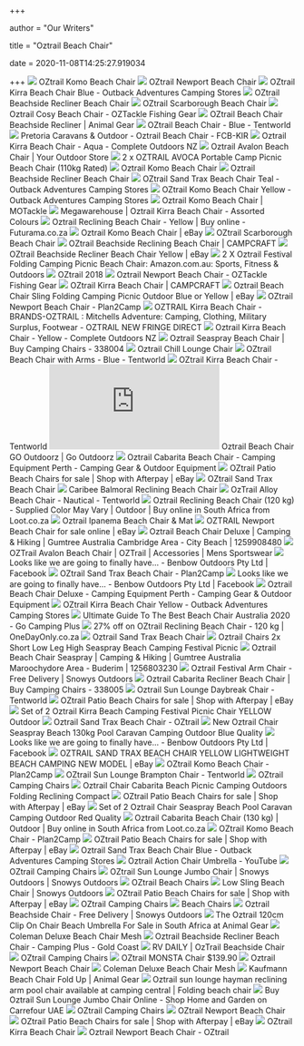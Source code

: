 +++
        
author = "Our Writers"
        
title = "Oztrail Beach Chair"
        
date = 2020-11-08T14:25:27.919034
        
+++
[ ![](https://cdn.shopify.com/s/files/1/0020/3495/8401/products/FCB_KOM_D_Komo_Beach_Chair_Green_840x840.jpg?v=1544422070)](https://cdn.shopify.com/s/files/1/0020/3495/8401/products/FCB_KOM_D_Komo_Beach_Chair_Green_840x840.jpg?v=1544422070) OZtrail Komo Beach Chair
[ ![](https://cdn.shopify.com/s/files/1/0020/3495/8401/products/FCB_NEW_D_Newport_Beach_Chair_Blue_840x840.jpg?v=1566879355)](https://cdn.shopify.com/s/files/1/0020/3495/8401/products/FCB_NEW_D_Newport_Beach_Chair_Blue_840x840.jpg?v=1566879355) OZtrail Newport Beach Chair
[ ![](https://www.outbackadventures.net.au/wp-content/uploads/kirra-blue.png)](https://www.outbackadventures.net.au/wp-content/uploads/kirra-blue.png) OZtrail Kirra Beach Chair Blue - Outback Adventures Camping Stores
[ ![](https://cdn.shopify.com/s/files/1/0020/3495/8401/products/FCB_BCR_D_Beachside_Chair_-_Blue_840x840.JPG?v=1592200086)](https://cdn.shopify.com/s/files/1/0020/3495/8401/products/FCB_BCR_D_Beachside_Chair_-_Blue_840x840.JPG?v=1592200086) OZtrail Beachside Recliner Beach Chair
[ ![](https://cdn.shopify.com/s/files/1/0020/3495/8401/products/FCB_SCA_D_Scarborough_Beach_Chair_Yellow_840x840.jpg?v=1544422350)](https://cdn.shopify.com/s/files/1/0020/3495/8401/products/FCB_SCA_D_Scarborough_Beach_Chair_Yellow_840x840.jpg?v=1544422350) OZtrail Scarborough Beach Chair
[ ![](https://cdn11.bigcommerce.com/s-vl9o/images/stencil/1280x1280/products/3291/4680/FCB-COS-D2__56429.1515110401.jpg?c=2)](https://cdn11.bigcommerce.com/s-vl9o/images/stencil/1280x1280/products/3291/4680/FCB-COS-D2__56429.1515110401.jpg?c=2) Oztrail Cosy Beach Chair - OZTackle Fishing Gear
[ ![](https://www.animalgear.co.za/pub/media/catalog/product/cache/a18be4409b00d68448ca34c5eafac073/f/c/fcb-bcr_beachside_chair_-_blue.jpg)](https://www.animalgear.co.za/pub/media/catalog/product/cache/a18be4409b00d68448ca34c5eafac073/f/c/fcb-bcr_beachside_chair_-_blue.jpg) OZtrail Beach Chair Beachside Recliner | Animal Gear
[ ![](https://www.tentworld.com.au/assets/full/10000194.jpg?20201015122226)](https://www.tentworld.com.au/assets/full/10000194.jpg?20201015122226) OZtrail Beach Chair - Blue - Tentworld
[ ![](https://www.pretoriacaravans.co.za/outdoor-accessories-parts/images/leisureworld/chairs-furniture/Oztrail%20Kirra%20Beach%20Chair.png)](https://www.pretoriacaravans.co.za/outdoor-accessories-parts/images/leisureworld/chairs-furniture/Oztrail%20Kirra%20Beach%20Chair.png) Pretoria Caravans & Outdoor - Oztrail Beach Chair - FCB-KIR
[ ![](https://www.completeoutdoors.co.nz/image/cache/data/dd651469-ece4-f271-2195-d40be1525fe8-4-49762-750x750.jpg)](https://www.completeoutdoors.co.nz/image/cache/data/dd651469-ece4-f271-2195-d40be1525fe8-4-49762-750x750.jpg) Oztrail Kirra Beach Chair - Aqua - Complete Outdoors NZ
[ ![](https://cdn.shopify.com/s/files/1/0004/9922/0527/products/FCB_AVA_D_Avalon_Beach_Chair_Blue_840x840_70ed04d0-d6d9-4899-9601-b676d17d903d_800x.jpg?v=1575282132)](https://cdn.shopify.com/s/files/1/0004/9922/0527/products/FCB_AVA_D_Avalon_Beach_Chair_Blue_840x840_70ed04d0-d6d9-4899-9601-b676d17d903d_800x.jpg?v=1575282132) Oztrail Avalon Beach Chair | Your Outdoor Store
[ ![](https://cdn2.bigcommerce.com/server5800/84906/products/3038/images/4350/beach_chairs__86811.1415589587.1280.1280.JPG?c=2)](https://cdn2.bigcommerce.com/server5800/84906/products/3038/images/4350/beach_chairs__86811.1415589587.1280.1280.JPG?c=2) 2 x OZTRAIL AVOCA Portable Camp Picnic Beach Chair (110kg Rated)
[ ![](https://www.greatescapecamping.com.au/assets/full/FCB-KOM-D.jpg?20200730073510)](https://www.greatescapecamping.com.au/assets/full/FCB-KOM-D.jpg?20200730073510) Oztrail Komo Beach Chair
[ ![](https://www.glampmycamp.com.au/assets/full/101011.jpg?20200714030703)](https://www.glampmycamp.com.au/assets/full/101011.jpg?20200714030703) Oztrail Beachside Recliner Beach Chair
[ ![](https://www.outbackadventures.net.au/wp-content/uploads/fcb-san-d_sand_trax_beach_chair_-_green.png)](https://www.outbackadventures.net.au/wp-content/uploads/fcb-san-d_sand_trax_beach_chair_-_green.png) OZtrail Sand Trax Beach Chair Teal - Outback Adventures Camping Stores
[ ![](https://www.outbackadventures.net.au/wp-content/uploads/komo-yellow.png)](https://www.outbackadventures.net.au/wp-content/uploads/komo-yellow.png) OZtrail Komo Beach Chair Yellow - Outback Adventures Camping Stores
[ ![](https://d3par7dejm6gq3.cloudfront.net/media/catalog/product/cache/1/image/d9235e093fce7d9d8ed36ead0639b020/k/o/komo-beach-chair.jpg)](https://d3par7dejm6gq3.cloudfront.net/media/catalog/product/cache/1/image/d9235e093fce7d9d8ed36ead0639b020/k/o/komo-beach-chair.jpg) Oztrail Komo Beach Chair | MOTackle
[ ![](https://www.megawarehouse.co.za/content/images/thumbs/0008495_oztrail-kirra-beach-chair-assorted-colours_400.png)](https://www.megawarehouse.co.za/content/images/thumbs/0008495_oztrail-kirra-beach-chair-assorted-colours_400.png) Megawarehouse | Oztrail Kirra Beach Chair - Assorted Colours
[ ![](https://www.futurama.co.za/media/catalog/product/cache/18/image/946x946/9df78eab33525d08d6e5fb8d27136e95/f/c/fcb-bcr_beachside_-_yellow.jpg)](https://www.futurama.co.za/media/catalog/product/cache/18/image/946x946/9df78eab33525d08d6e5fb8d27136e95/f/c/fcb-bcr_beachside_-_yellow.jpg) Oztrail Reclining Beach Chair - Yellow | Buy online - Futurama.co.za
[ ![](https://i.ebayimg.com/images/g/5h0AAOSwCpRbKFnK/s-l300.jpg)](https://i.ebayimg.com/images/g/5h0AAOSwCpRbKFnK/s-l300.jpg) Oztrail Komo Beach Chair | eBay
[ ![](http://cdn.shopify.com/s/files/1/0020/3495/8401/products/FCB_SCA_D_Scarborough_Beach_Chair_Blue_grande.jpg?v=1544422350)](http://cdn.shopify.com/s/files/1/0020/3495/8401/products/FCB_SCA_D_Scarborough_Beach_Chair_Blue_grande.jpg?v=1544422350) OZtrail Scarborough Beach Chair
[ ![](https://www.campcraft.co.za/wp-content/uploads/2020/04/OZtrail-Beach-Chair-Reclining-120kg.jpg)](https://www.campcraft.co.za/wp-content/uploads/2020/04/OZtrail-Beach-Chair-Reclining-120kg.jpg) OZtrail Beachside Reclining Beach Chair | CAMPCRAFT
[ ![](https://i.ebayimg.com/images/g/fKMAAOSwxnFcuDgq/s-l300.jpg)](https://i.ebayimg.com/images/g/fKMAAOSwxnFcuDgq/s-l300.jpg) OZtrail Beachside Recliner Beach Chair Yellow | eBay
[ ![](https://images-na.ssl-images-amazon.com/images/I/51BzO8eXKPL._AC_SY400_.jpg)](https://images-na.ssl-images-amazon.com/images/I/51BzO8eXKPL._AC_SY400_.jpg) 2 X Oztrail Festival Folding Camping Picnic Beach Chair: Amazon.com.au:  Sports, Fitness & Outdoors
[ ![](http://oztrail.catalogues4u.com.au/2018/files/assets/common/page-substrates/page0269.jpg)](http://oztrail.catalogues4u.com.au/2018/files/assets/common/page-substrates/page0269.jpg) OZtrail 2018
[ ![](https://cdn11.bigcommerce.com/s-vl9o/images/stencil/1280x1280/products/3296/4696/FCB-NEW-D3__27444.1515112134.jpg?c=2)](https://cdn11.bigcommerce.com/s-vl9o/images/stencil/1280x1280/products/3296/4696/FCB-NEW-D3__27444.1515112134.jpg?c=2) Oztrail Newport Beach Chair - OZTackle Fishing Gear
[ ![](https://www.campcraft.co.za/wp-content/uploads/2020/04/OZtrail-Kirra-Beach-Chair-120kg.jpg)](https://www.campcraft.co.za/wp-content/uploads/2020/04/OZtrail-Kirra-Beach-Chair-120kg.jpg) OZtrail Kirra Beach Chair | CAMPCRAFT
[ ![](https://i.ebayimg.com/images/g/qSMAAOSwEyRaejzi/s-l300.jpg)](https://i.ebayimg.com/images/g/qSMAAOSwEyRaejzi/s-l300.jpg) Oztrail Beach Chair Sling Folding Camping Picnic Outdoor Blue or Yellow |  eBay
[ ![](https://plan2camp.com.au/wp-content/uploads/2018/05/OZtrail-Newport-Beach-Chair.jpg)](https://plan2camp.com.au/wp-content/uploads/2018/05/OZtrail-Newport-Beach-Chair.jpg) OZtrail Newport Beach Chair - Plan2Camp
[ ![](https://www.mitchellsadventure.com/user/images/9584.jpg?t=1808141325)](https://www.mitchellsadventure.com/user/images/9584.jpg?t=1808141325) OZTRAIL Kirra Beach Chair - BRANDS-OZTRAIL : Mitchells Adventure: Camping,  Clothing, Military Surplus, Footwear - OZTRAIL NEW FRINGE DIRECT
[ ![](https://www.completeoutdoors.co.nz/image/cache/data/dd651469-ece4-f271-2195-d40be1525fe8-4-49764-750x750.jpg)](https://www.completeoutdoors.co.nz/image/cache/data/dd651469-ece4-f271-2195-d40be1525fe8-4-49764-750x750.jpg) Oztrail Kirra Beach Chair - Yellow - Complete Outdoors NZ
[ ![](https://cdn.mydeal.com.au/44429/oztrail-seaspray-beach-chair-338004_00.jpg)](https://cdn.mydeal.com.au/44429/oztrail-seaspray-beach-chair-338004_00.jpg) Oztrail Seaspray Beach Chair | Buy Camping Chairs - 338004
[ ![](https://www.downundercamping.com.au/assets/full/FCE-CHL-D.jpg?20181113151908)](https://www.downundercamping.com.au/assets/full/FCE-CHL-D.jpg?20181113151908) Oztrail Chill Lounge Chair
[ ![](https://www.tentworld.com.au/assets/full/10000193.jpg?20201015120955)](https://www.tentworld.com.au/assets/full/10000193.jpg?20201015120955) OZtrail Beach Chair with Arms - Blue - Tentworld
[ ![](https://www.tentworld.com.au/assets/full/FCB-KIR-D.jpg?20200417093043)](https://www.tentworld.com.au/assets/full/FCB-KIR-D.jpg?20200417093043) OZtrail Kirra Beach Chair - Tentworld
[ ![](https://www.caravanparks.com/classes/timthumb.php?h=510&zc=1&q=75&src=users/27553/nbs/20171104155725/Beach+Chair.jpg)](https://www.caravanparks.com/classes/timthumb.php?h=510&zc=1&q=75&src=users/27553/nbs/20171104155725/Beach+Chair.jpg) Oztrail Beach Chair GO Outdoorz | Go Outdoorz
[ ![](https://www.freerangesupplies.com.au/images/thumbs/0003903_oztrail-cabarita-beach-chair_600.jpeg)](https://www.freerangesupplies.com.au/images/thumbs/0003903_oztrail-cabarita-beach-chair_600.jpeg) Oztrail Cabarita Beach Chair - Camping Equipment Perth - Camping Gear &  Outdoor Equipment
[ ![](https://i.ebayimg.com/thumbs/images/g/~PwAAOSwGPxaOFXa/s-l225.jpg)](https://i.ebayimg.com/thumbs/images/g/~PwAAOSwGPxaOFXa/s-l225.jpg) OZtrail Patio Beach Chairs for sale | Shop with Afterpay | eBay
[ ![](https://cdn.shopify.com/s/files/1/0020/3495/8401/products/FCB_SAN_D_Sand_Trax_Beach_Chair_Yellow_840x840.jpg?v=1544422270)](https://cdn.shopify.com/s/files/1/0020/3495/8401/products/FCB_SAN_D_Sand_Trax_Beach_Chair_Yellow_840x840.jpg?v=1544422270) OZtrail Sand Trax Beach Chair
[ ![](https://www.downundercamping.com.au/assets/alt_1/5611.jpg?20191120110505)](https://www.downundercamping.com.au/assets/alt_1/5611.jpg?20191120110505) Caribee Balmoral Reclining Beach Chair
[ ![](https://www.tentworld.com.au/assets/full/10000196.jpg?20201015103602)](https://www.tentworld.com.au/assets/full/10000196.jpg?20201015103602) OzTrail Alloy Beach Chair - Nautical - Tentworld
[ ![](https://media.loot.co.za/images/x400/8628634496426179215.jpg)](https://media.loot.co.za/images/x400/8628634496426179215.jpg) Oztrail Reclining Beach Chair (120 kg) - Supplied Color May Vary | Outdoor  | Buy online in South Africa from Loot.co.za
[ ![](https://campingstuff.com.au/media/catalog/product/cache/18/image/e8863757ba9e75b5ccefe10f32201de9/f/c/fcb-ipa-d_ipanema_beach_chair__mat_-_green.jpg)](https://campingstuff.com.au/media/catalog/product/cache/18/image/e8863757ba9e75b5ccefe10f32201de9/f/c/fcb-ipa-d_ipanema_beach_chair__mat_-_green.jpg) Oztrail Ipanema Beach Chair & Mat
[ ![](https://i.ebayimg.com/images/g/qhMAAOSw2Xtduj--/s-l1600.jpg)](https://i.ebayimg.com/images/g/qhMAAOSw2Xtduj--/s-l1600.jpg) OZTRAIL Newport Beach Chair for sale online | eBay
[ ![](https://i.ebayimg.com/00/s/MTIwMFgxNjAw/z/BO8AAOSwC4JflUYj/$_58.JPG)](https://i.ebayimg.com/00/s/MTIwMFgxNjAw/z/BO8AAOSwC4JflUYj/$_58.JPG) Oztrail Beach Chair Deluxe | Camping & Hiking | Gumtree Australia Cambridge  Area - City Beach | 1259908480
[ ![](https://www.onsport.com.au/store/assets/1180/2080OZTADUSSFCBAVAD-NA-02-detail-543bf8ae-75d5-4446-b95f-c657af5bbe0a.jpg)](https://www.onsport.com.au/store/assets/1180/2080OZTADUSSFCBAVAD-NA-02-detail-543bf8ae-75d5-4446-b95f-c657af5bbe0a.jpg) OZTrail Avalon Beach Chair | OZTrail | Accessories | Mens Sportswear
[ ![](https://lookaside.fbsbx.com/lookaside/crawler/media/?media_id=1293974444058635)](https://lookaside.fbsbx.com/lookaside/crawler/media/?media_id=1293974444058635) Looks like we are going to finally have... - Benbow Outdoors Pty Ltd |  Facebook
[ ![](https://plan2camp.com.au/wp-content/uploads/2018/05/OZtrail-Sand-Trax-Beach-Chair.jpg)](https://plan2camp.com.au/wp-content/uploads/2018/05/OZtrail-Sand-Trax-Beach-Chair.jpg) OZtrail Sand Trax Beach Chair - Plan2Camp
[ ![](https://lookaside.fbsbx.com/lookaside/crawler/media/?media_id=1293974417391971)](https://lookaside.fbsbx.com/lookaside/crawler/media/?media_id=1293974417391971) Looks like we are going to finally have... - Benbow Outdoors Pty Ltd |  Facebook
[ ![](https://www.freerangesupplies.com.au/images/thumbs/0000318_oztrail-beach-chair-deluxe_600.jpeg)](https://www.freerangesupplies.com.au/images/thumbs/0000318_oztrail-beach-chair-deluxe_600.jpeg) Oztrail Beach Chair Deluxe - Camping Equipment Perth - Camping Gear &  Outdoor Equipment
[ ![](https://www.outbackadventures.net.au/wp-content/uploads/kirra-yellow.png)](https://www.outbackadventures.net.au/wp-content/uploads/kirra-yellow.png) OZtrail Kirra Beach Chair Yellow - Outback Adventures Camping Stores
[ ![](https://gocampingplus.com.au/wp-content/uploads/2020/07/Best-Beach-Chair-Australia.-940x641.png)](https://gocampingplus.com.au/wp-content/uploads/2020/07/Best-Beach-Chair-Australia.-940x641.png) Ultimate Guide To The Best Beach Chair Australia 2020 - Go Camping Plus
[ ![](https://cdni.onedayonly.co.za/catalog/product/o/z/oztrailcombo.png?auto=compress&bg=fff&fit=fill&h=800&w=800)](https://cdni.onedayonly.co.za/catalog/product/o/z/oztrailcombo.png?auto=compress&bg=fff&fit=fill&h=800&w=800) 27% off on OZtrail Reclining Beach Chair - 120 kg | OneDayOnly.co.za
[ ![](https://campingstuff.com.au/media/catalog/product/cache/18/image/3b701f489afde8dd59784176bcd7eb0c/f/c/fcb-san-d_sand_trax_beach_chair_-_yellow--bordered.jpg)](https://campingstuff.com.au/media/catalog/product/cache/18/image/3b701f489afde8dd59784176bcd7eb0c/f/c/fcb-san-d_sand_trax_beach_chair_-_yellow--bordered.jpg) Oztrail Sand Trax Beach Chair
[ ![](https://workleisureplay.com.au/media/product/3ea/new-oztrail-seaspray-beach-chair-set-of-2-096.jpg)](https://workleisureplay.com.au/media/product/3ea/new-oztrail-seaspray-beach-chair-set-of-2-096.jpg) Oztrail Chairs 2x Short Low Leg High Seaspray Beach Camping Festival Picnic
[ ![](https://i.ebayimg.com/00/s/MTYwMFgxMjAw/z/mYcAAOSwS2xfXdp8/$_58.JPG)](https://i.ebayimg.com/00/s/MTYwMFgxMjAw/z/mYcAAOSwS2xfXdp8/$_58.JPG) Oztrail Beach Chair Seaspray | Camping & Hiking | Gumtree Australia  Maroochydore Area - Buderim | 1256803230
[ ![](https://images.snowys.com.au/content/images/thumbs/0017866_festival-arm-chair_1100.jpeg)](https://images.snowys.com.au/content/images/thumbs/0017866_festival-arm-chair_1100.jpeg) Oztrail Festival Arm Chair - Free Delivery | Snowys Outdoors
[ ![](https://cdn.mydeal.com.au/44429/oztrail-cabarita-recliner-beach-chair-338005_00.jpg)](https://cdn.mydeal.com.au/44429/oztrail-cabarita-recliner-beach-chair-338005_00.jpg) Oztrail Cabarita Recliner Beach Chair | Buy Camping Chairs - 338005
[ ![](https://www.tentworld.com.au/assets/full/FCB-LOD-E.png?20200417093703)](https://www.tentworld.com.au/assets/full/FCB-LOD-E.png?20200417093703) Oztrail Sun Lounge Daybreak Chair - Tentworld
[ ![](https://i.ebayimg.com/thumbs/images/g/58YAAOSwATddsPto/s-l225.jpg)](https://i.ebayimg.com/thumbs/images/g/58YAAOSwATddsPto/s-l225.jpg) OZtrail Patio Beach Chairs for sale | Shop with Afterpay | eBay
[ ![](https://workleisureplay.com.au/media/product/406/oztrail-kirra-beach-chair-set-of-2-1fb.jpg)](https://workleisureplay.com.au/media/product/406/oztrail-kirra-beach-chair-set-of-2-1fb.jpg) Set of 2 Oztrail Kirra Beach Camping Festival Picnic Chair YELLOW Outdoor
[ ![](https://www.outbackequipment.com.au/assets/thumb/FCA-CAS5J-C.jpg?20200404160917)](https://www.outbackequipment.com.au/assets/thumb/FCA-CAS5J-C.jpg?20200404160917) Oztrail Sand Trax Beach Chair - OZtrail
[ ![](https://workleisureplay.com.au/media/product/fdd/oztrail-seaspray-beach-chair-blue-283.jpg)](https://workleisureplay.com.au/media/product/fdd/oztrail-seaspray-beach-chair-blue-283.jpg) New Oztrail Chair Seaspray Beach 130kg Pool Caravan Camping Outdoor Blue  Quality
[ ![](https://lookaside.fbsbx.com/lookaside/crawler/media/?media_id=1293974397391973)](https://lookaside.fbsbx.com/lookaside/crawler/media/?media_id=1293974397391973) Looks like we are going to finally have... - Benbow Outdoors Pty Ltd |  Facebook
[ ![](https://i.ebayimg.com/images/g/laEAAOSwAFBZriGb/s-l300.jpg)](https://i.ebayimg.com/images/g/laEAAOSwAFBZriGb/s-l300.jpg) OZTRAIL SAND TRAX BEACH CHAIR YELLOW LIGHTWEIGHT BEACH CAMPING NEW MODEL |  eBay
[ ![](https://plan2camp.com.au/wp-content/uploads/2018/05/OZtrail-Komo-Beach-Chair.jpg)](https://plan2camp.com.au/wp-content/uploads/2018/05/OZtrail-Komo-Beach-Chair.jpg) OZtrail Komo Beach Chair - Plan2Camp
[ ![](https://www.tentworld.com.au/assets/full/FCB-LOB-E.jpg?20200417093625)](https://www.tentworld.com.au/assets/full/FCB-LOB-E.jpg?20200417093625) OZtrail Sun Lounge Brampton Chair - Tentworld
[ ![](https://cdn.shopify.com/s/files/1/0020/3495/8401/products/FCC_PAC_B_Classic_Arm_Chair_Black_139e06af-6a77-416e-ae62-2b2b520b9ba7_840x840.jpg?v=1600253323)](https://cdn.shopify.com/s/files/1/0020/3495/8401/products/FCC_PAC_B_Classic_Arm_Chair_Black_139e06af-6a77-416e-ae62-2b2b520b9ba7_840x840.jpg?v=1600253323) OZtrail Camping Chairs
[ ![](https://workleisureplay.com.au/media/product/644/oztrail-cabarita-beach-chair-blue-83e.jpg)](https://workleisureplay.com.au/media/product/644/oztrail-cabarita-beach-chair-blue-83e.jpg) Oztrail Chair Cabarita Beach Picnic Camping Outdoors Folding Reclining  Compact
[ ![](https://i.ebayimg.com/thumbs/images/g/BQ4AAOSwPPtcocDP/s-l225.jpg)](https://i.ebayimg.com/thumbs/images/g/BQ4AAOSwPPtcocDP/s-l225.jpg) OZtrail Patio Beach Chairs for sale | Shop with Afterpay | eBay
[ ![](https://workleisureplay.com.au/media/product/484/set-of-2-oztrail-seaspray-beach-chair-red-4a4.jpg)](https://workleisureplay.com.au/media/product/484/set-of-2-oztrail-seaspray-beach-chair-red-4a4.jpg) Set of 2 Oztrail Chair Seaspray Beach Pool Caravan Camping Outdoor Red  Quality
[ ![](https://media.loot.co.za/images/x400/6429611242354179215.jpg)](https://media.loot.co.za/images/x400/6429611242354179215.jpg) Oztrail Cabarita Beach Chair (130 kg) | Outdoor | Buy online in South  Africa from Loot.co.za
[ ![](https://plan2camp.com.au/wp-content/uploads/2018/05/OZtrail-Komo-Beach-Chair-300x300.jpg)](https://plan2camp.com.au/wp-content/uploads/2018/05/OZtrail-Komo-Beach-Chair-300x300.jpg) OZtrail Komo Beach Chair - Plan2Camp
[ ![](https://i.ebayimg.com/thumbs/images/g/7q4AAOSwulFceFaB/s-l225.jpg)](https://i.ebayimg.com/thumbs/images/g/7q4AAOSwulFceFaB/s-l225.jpg) OZtrail Patio Beach Chairs for sale | Shop with Afterpay | eBay
[ ![](https://www.outbackadventures.net.au/wp-content/uploads/FCC-SOV-D-Sovereign-Arm-Chair-300x300.png)](https://www.outbackadventures.net.au/wp-content/uploads/FCC-SOV-D-Sovereign-Arm-Chair-300x300.png) Oztrail Sand Trax Beach Chair Blue - Outback Adventures Camping Stores
[ ![](https://i.ytimg.com/vi/y5Yyl-GSwNo/maxresdefault.jpg)](https://i.ytimg.com/vi/y5Yyl-GSwNo/maxresdefault.jpg) Oztrail Action Chair Umbrella - YouTube
[ ![](https://cdn.shopify.com/s/files/1/0020/3495/8401/products/FCC_DAC_F_Deluxe_Arm_Chair_Green_A_0ebe8f9f-f03e-4585-9452-44d07883dcff_840x840.jpg?v=1600254822)](https://cdn.shopify.com/s/files/1/0020/3495/8401/products/FCC_DAC_F_Deluxe_Arm_Chair_Green_A_0ebe8f9f-f03e-4585-9452-44d07883dcff_840x840.jpg?v=1600254822) OZtrail Camping Chairs
[ ![](https://images.snowys.com.au/content/images/thumbs/0919592_sun-lounge-jumbo-chair_1100.jpeg)](https://images.snowys.com.au/content/images/thumbs/0919592_sun-lounge-jumbo-chair_1100.jpeg) OZtrail Sun Lounge Jumbo Chair | Snowys Outdoors | Snowys Outdoors
[ ![](https://cdn.shopify.com/s/files/1/0020/3495/8401/products/MPB_MATST_B_Beach_Mat_Stripe_840x840.jpg?v=1544713712)](https://cdn.shopify.com/s/files/1/0020/3495/8401/products/MPB_MATST_B_Beach_Mat_Stripe_840x840.jpg?v=1544713712) OZtrail Beach Chairs
[ ![](https://images.snowys.com.au/content/images/thumbs/0016544_low-sling-beach-chair_1100.jpeg)](https://images.snowys.com.au/content/images/thumbs/0016544_low-sling-beach-chair_1100.jpeg) Low Sling Beach Chair | Snowys Outdoors
[ ![](https://i.ebayimg.com/thumbs/images/g/ZboAAOSwCqZcf09I/s-l225.jpg)](https://i.ebayimg.com/thumbs/images/g/ZboAAOSwCqZcf09I/s-l225.jpg) OZtrail Patio Beach Chairs for sale | Shop with Afterpay | eBay
[ ![](https://cdn.shopify.com/s/files/1/0020/3495/8401/products/FCE_GOL_F_Goliath_Arm_Chair_B_840x840.jpg?v=1576026911)](https://cdn.shopify.com/s/files/1/0020/3495/8401/products/FCE_GOL_F_Goliath_Arm_Chair_B_840x840.jpg?v=1576026911) OZtrail Camping Chairs
[ ![](https://cdn.shopify.com/s/files/1/0050/4014/4477/products/Mirage_Beach_Chair_-_Freddys_512x.jpg?v=1581397777)](https://cdn.shopify.com/s/files/1/0050/4014/4477/products/Mirage_Beach_Chair_-_Freddys_512x.jpg?v=1581397777) Beach Chairs
[ ![](https://images.snowys.com.au/content/images/thumbs/0015005_beachside-chair_1100.jpeg)](https://images.snowys.com.au/content/images/thumbs/0015005_beachside-chair_1100.jpeg) Oztrail Beachside Chair - Free Delivery | Snowys Outdoors
[ ![](https://www.animalgear.co.za/pub/media/catalog/product/cache/a18be4409b00d68448ca34c5eafac073/m/p/mpb-ubach-d.jpg)](https://www.animalgear.co.za/pub/media/catalog/product/cache/a18be4409b00d68448ca34c5eafac073/m/p/mpb-ubach-d.jpg) The Oztrail 120cm Clip On Chair Beach Umbrella For Sale in South Africa at  Animal Gear
[ ![](https://www.greatescapecamping.com.au/assets/alt_2/1358552.jpg?20180219135423)](https://www.greatescapecamping.com.au/assets/alt_2/1358552.jpg?20180219135423) Coleman Deluxe Beach Chair Mesh
[ ![](https://campingplus.com.au/wp-content/uploads/2017/03/Oztrail-Directors-Classic-Side-Table_01-1-300x300.jpg)](https://campingplus.com.au/wp-content/uploads/2017/03/Oztrail-Directors-Classic-Side-Table_01-1-300x300.jpg) Oztrail Beachside Recliner Beach Chair - Camping Plus - Gold Coast
[ ![](https://rvdaily.com.au/wp-content/uploads/2018/11/RVD034-Accessories-08.jpg)](https://rvdaily.com.au/wp-content/uploads/2018/11/RVD034-Accessories-08.jpg) RV DAILY | OzTrail Beachside Chair
[ ![](https://cdn.shopify.com/s/files/1/0020/3495/8401/products/FCE_BIGB_F_Big_Boy_Blue_B_05192cd4-bac3-4e18-b9a5-885ef390b0b5_840x840.jpg?v=1600254135)](https://cdn.shopify.com/s/files/1/0020/3495/8401/products/FCE_BIGB_F_Big_Boy_Blue_B_05192cd4-bac3-4e18-b9a5-885ef390b0b5_840x840.jpg?v=1600254135) OZtrail Camping Chairs
[ ![](https://www.greatescapecamping.com.au/assets/full/FCB-MSTA-D.jpg?20190328095434)](https://www.greatescapecamping.com.au/assets/full/FCB-MSTA-D.jpg?20190328095434) OZtrail MONSTA Chair $139.90
[ ![](https://www.downundercamping.com.au/assets/thumbL/1218360.jpg?20171127132210)](https://www.downundercamping.com.au/assets/thumbL/1218360.jpg?20171127132210) Oztrail Newport Beach Chair
[ ![](https://www.greatescapecamping.com.au/assets/full/1358552.jpg?20190328093629)](https://www.greatescapecamping.com.au/assets/full/1358552.jpg?20190328093629) Coleman Deluxe Beach Chair Mesh
[ ![](https://www.animalgear.co.za/pub/media/catalog/product/cache/a18be4409b00d68448ca34c5eafac073/k/a/kaufmann-beach-chair-1.jpg)](https://www.animalgear.co.za/pub/media/catalog/product/cache/a18be4409b00d68448ca34c5eafac073/k/a/kaufmann-beach-chair-1.jpg) Kaufmann Beach Chair Fold Up | Animal Gear
[ ![](http://molotilo.com/wp-content/uploads/2016/08/camping-recliner.jpg)](http://molotilo.com/wp-content/uploads/2016/08/camping-recliner.jpg) Oztrail sun lounge hayman reclining arm pool chair available at camping  central | Folding beach chair
[ ![](https://cdnprod.mafretailproxy.com/cdn-cgi/image/format=auto,onerror=redirect/sys-master-prod/hb4/h0f/10934809002014/9320531076857_main_1700Wx1700H)](https://cdnprod.mafretailproxy.com/cdn-cgi/image/format=auto,onerror=redirect/sys-master-prod/hb4/h0f/10934809002014/9320531076857_main_1700Wx1700H) Buy Oztrail Sun Lounge Jumbo Chair Online - Shop Home and Garden on  Carrefour UAE
[ ![](https://cdn.shopify.com/s/files/1/0020/3495/8401/products/thumbnail_840x840.jpg?v=1600258169)](https://cdn.shopify.com/s/files/1/0020/3495/8401/products/thumbnail_840x840.jpg?v=1600258169) OZtrail Camping Chairs
[ ![](https://cdn.shopify.com/s/files/1/0020/3495/8401/products/MPS_MS6_A_Multi_Shade_6_large@2x.jpg?v=1544494430)](https://cdn.shopify.com/s/files/1/0020/3495/8401/products/MPS_MS6_A_Multi_Shade_6_large@2x.jpg?v=1544494430) OZtrail Newport Beach Chair
[ ![](https://i.ebayimg.com/thumbs/images/g/qTgAAOSwy1NcwlWw/s-l225.jpg)](https://i.ebayimg.com/thumbs/images/g/qTgAAOSwy1NcwlWw/s-l225.jpg) OZtrail Patio Beach Chairs for sale | Shop with Afterpay | eBay
[ ![](https://cdn.shopify.com/s/files/1/0020/3495/8401/products/MP_UB220V_E_Meridian_Beach_Umbrella_large@2x.jpg?v=1544492392)](https://cdn.shopify.com/s/files/1/0020/3495/8401/products/MP_UB220V_E_Meridian_Beach_Umbrella_large@2x.jpg?v=1544492392) OZtrail Kirra Beach Chair
[ ![](https://www.outbackequipment.com.au/assets/thumb/FCB-MOXL-C.jpg?20200404162605)](https://www.outbackequipment.com.au/assets/thumb/FCB-MOXL-C.jpg?20200404162605) Oztrail Newport Beach Chair - OZtrail
